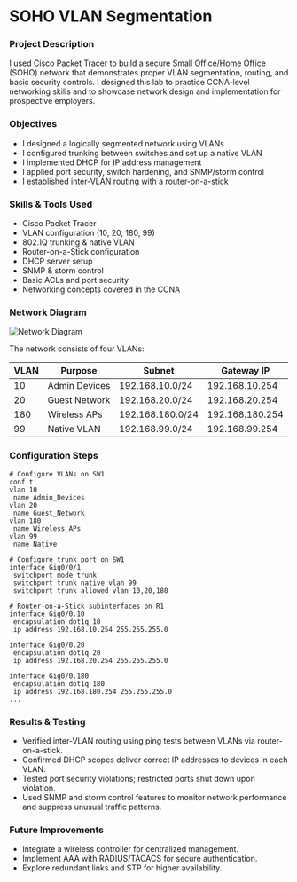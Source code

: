 # SOHO VLAN Segmentation

### Project Description
I used Cisco Packet Tracer to build a secure Small Office/Home Office (SOHO) network that demonstrates proper VLAN segmentation, routing, and basic security controls. I designed this lab to practice CCNA-level networking skills and to showcase network design and implementation for prospective employers.

### Objectives
- I designed a logically segmented network using VLANs
- I configured trunking between switches and set up a native VLAN
- I implemented DHCP for IP address management
- I applied port security, switch hardening, and SNMP/storm control
- I established inter-VLAN routing with a router-on-a-stick

### Skills & Tools Used
- Cisco Packet Tracer
- VLAN configuration (10, 20, 180, 99)
- 802.1Q trunking & native VLAN
- Router-on-a-Stick configuration
- DHCP server setup
- SNMP & storm control
- Basic ACLs and port security
- Networking concepts covered in the CCNA

### Network Diagram
![Network Diagram](diagrams/SOHO_Topology.png)

The network consists of four VLANs:

| VLAN | Purpose       | Subnet          | Gateway IP        |
|------|---------------|-----------------|-------------------|
| 10   | Admin Devices | 192.168.10.0/24 | 192.168.10.254    |
| 20   | Guest Network | 192.168.20.0/24 | 192.168.20.254    |
| 180  | Wireless APs  | 192.168.180.0/24 | 192.168.180.254   |
| 99   | Native VLAN   | 192.168.99.0/24 | 192.168.99.254    |

### Configuration Steps
```
# Configure VLANs on SW1
conf t
vlan 10
 name Admin_Devices
vlan 20
 name Guest_Network
vlan 180
 name Wireless_APs
vlan 99
 name Native

# Configure trunk port on SW1
interface Gig0/0/1
 switchport mode trunk
 switchport trunk native vlan 99
 switchport trunk allowed vlan 10,20,180

# Router-on-a-Stick subinterfaces on R1
interface Gig0/0.10
 encapsulation dot1q 10
 ip address 192.168.10.254 255.255.255.0

interface Gig0/0.20
 encapsulation dot1q 20
 ip address 192.168.20.254 255.255.255.0

interface Gig0/0.180
 encapsulation dot1q 180
 ip address 192.168.180.254 255.255.255.0
...
```

### Results & Testing
- Verified inter-VLAN routing using ping tests between VLANs via router-on-a-stick.
- Confirmed DHCP scopes deliver correct IP addresses to devices in each VLAN.
- Tested port security violations; restricted ports shut down upon violation.
- Used SNMP and storm control features to monitor network performance and suppress unusual traffic patterns.

### Future Improvements
- Integrate a wireless controller for centralized management.
- Implement AAA with RADIUS/TACACS for secure authentication.
- Explore redundant links and STP for higher availability.
